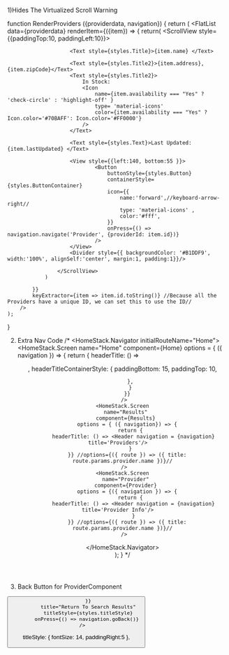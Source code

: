 1)Hides The Virtualized Scroll Warning

function RenderProviders ({providerdata, navigation}) {
    return (
        <FlatList
            data={providerdata}
            renderItem={({item}) => {
                return(
                    <ScrollView style={{paddingTop:10, paddingLeft:10}}>
        
                        <Text style={styles.Title}>{item.name} </Text>
                        
                        <Text style={styles.Title2}>{item.address},{item.zipCode}</Text>
                        <Text style={styles.Title2}> 
                            In Stock:
                            <Icon 
                                name={item.availability === "Yes" ? 'check-circle' : 'highlight-off' }
                                type= 'material-icons' 
                                color={item.availability === "Yes" ? Icon.color='#70BAFF': Icon.color='#FF0000'}
                            /> 
                        </Text> 
        
                        <Text style={styles.Text}>Last Updated: {item.lastUpdated} </Text>
        
                        <View style={{left:140, bottom:55 }}>
                                <Button
                                    buttonStyle={styles.Button}
                                    containerStyle={styles.ButtonContainer}
                                    icon={{
                                        name:'forward',//keyboard-arrow-right//
                                        type: 'material-icons' ,
                                        color:'#fff',
                                    }}
                                    onPress={() => navigation.navigate('Provider', {providerId: item.id})}
                                />
                        </View>
                        <Divider style={{ backgroundColor: '#B1DDF9', width:'100%', alignSelf:'center', margin:1, padding:1}}/>
        
                    </ScrollView>
                )
                
            }}
            keyExtractor={item => item.id.toString()} //Because all the Providers have a unique ID, we can set this to use the ID//
        />
    );
}


2) Extra Nav Code
/*
<HomeStack.Navigator initialRouteName="Home">
      <HomeStack.Screen 
        name="Home" 
        component={Home} 
        options = { ({ navigation }) => {
          return {
            headerTitle: () => <Header navigation = {navigation} title='Home'/> ,
            headerTitleContainerStyle: {
                paddingBottom: 15,
                paddingTop: 10,
                
              },  
            }
          }}
        />
        <HomeStack.Screen 
          name="Results" 
          component={Results} 
          options = { ({ navigation}) => {
            return {
              headerTitle: () => <Header navigation = {navigation} title='Providers'/>   
            }
          }} //options={({ route }) => ({ title: route.params.provider.name })}//
        />
        <HomeStack.Screen 
          name="Provider" 
          component={Provider} 
          options = {({ navigation }) => {
            return {
              headerTitle: () => <Header navigation = {navigation} title='Provider Info'/>   
              }
          }} //options={({ route }) => ({ title: route.params.provider.name })}//
        />
      </HomeStack.Navigator>  
    );
  }
*/

3) Back Button for ProviderComponent

  <View style={{right:85}}>
        <Button
            buttonStyle={styles.Button}
            containerStyle={styles.ButtonContainer} 
            icon={{
                name:'arrow-back',//arrow-back-ios//
                type: 'material-icons' ,
                color:'#fff',
                
            }}
            title="Return To Search Results"
            titleStyle={styles.titleStyle}
            onPress={() => navigation.goBack()} 
        />
  </View>

  titleStyle: {
        fontSize: 14,
        paddingRight:5
    },

